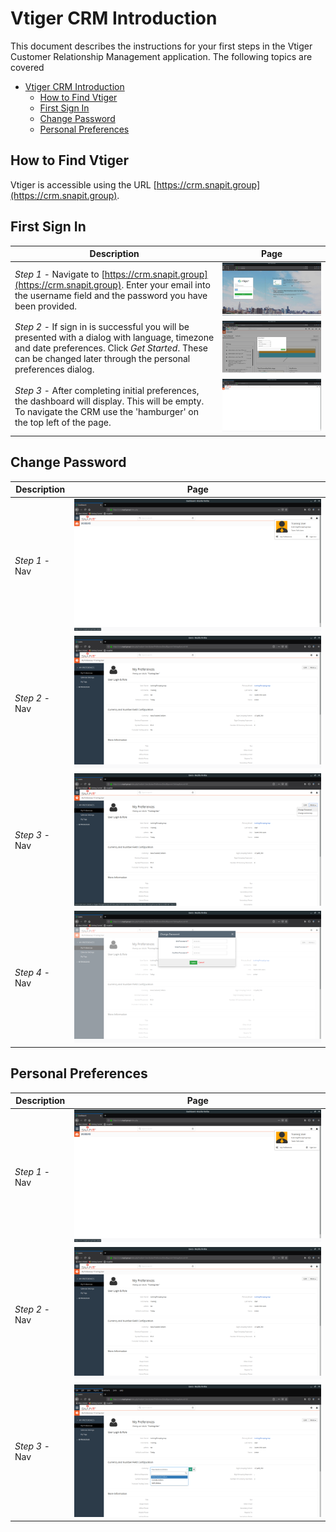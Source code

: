 # Vtiger CRM Introduction
This document describes the instructions for your first steps in the Vtiger Customer Relationship Management application.
The following topics are covered
- [Vtiger CRM Introduction](#vtiger-crm-introduction)
  - [How to Find Vtiger](#how-to-find-vtiger)
  - [First Sign In](#first-sign-in)
  - [Change Password](#change-password)
  - [Personal Preferences](#personal-preferences)

## How to Find Vtiger

Vtiger is accessible using the URL [https://crm.snapit.group](https://crm.snapit.group).

## First Sign In

Description | Page
-----|---------
*Step 1* - Navigate to [https://crm.snapit.group](https://crm.snapit.group). Enter your email into the username field and the password you have been provided.|![Image 1](Training-01.png)
*Step 2* - If sign in is successful you will be presented with a dialog with language, timezone and date preferences. Click *Get Started*. These can be changed later through the personal preferences dialog.|![Image 2](Training-02.png)
*Step 3* - After completing initial preferences, the dashboard will display. This will be empty. To navigate the CRM use the 'hamburger'  on the top left of the page.|![Image 3](Training-03.png)

## Change Password

Description | Page
-----|---------
*Step 1* - Nav|![Image 4](Training-04.png)
*Step 2* - Nav|![Image 5](Training-05.png)
*Step 3* - Nav|![Image 6](Training-06.png)
*Step 4* - Nav|![Image 7](Training-07.png)

## Personal Preferences

Description | Page
-----|---------
*Step 1* - Nav|![Image 4](Training-04.png)
*Step 2* - Nav|![Image 5](Training-05.png)
*Step 3* - Nav|![Image 8](Training-08.png)
